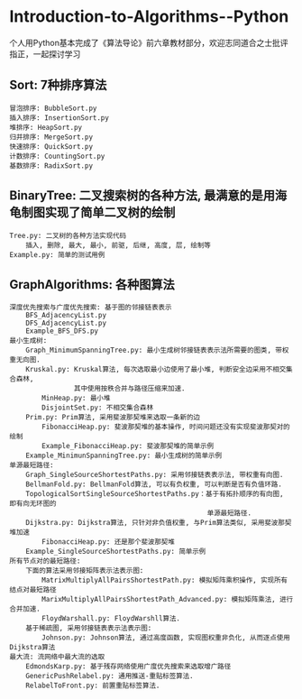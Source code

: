# Introduction-to-Algorithms--Python
个人用Python基本完成了《算法导论》前六章教材部分，欢迎志同道合之士批评指正，一起探讨学习

## Sort: 7种排序算法
    冒泡排序: BubbleSort.py
    插入排序: InsertionSort.py
    堆排序: HeapSort.py
    归并排序: MergeSort.py
    快速排序: QuickSort.py
    计数排序: CountingSort.py
    基数排序: RadixSort.py
    
## BinaryTree: 二叉搜索树的各种方法, 最满意的是用海龟制图实现了简单二叉树的绘制
    Tree.py: 二叉树的各种方法实现代码
        插入, 删除, 最大, 最小, 前驱, 后继, 高度, 层, 绘制等
    Example.py: 简单的测试用例

## GraphAlgorithms: 各种图算法
    深度优先搜索与广度优先搜索: 基于图的邻接链表表示
        BFS_AdjacencyList.py
        DFS_AdjacencyList.py
        Example_BFS_DFS.py
    最小生成树:
        Graph_MinimumSpanningTree.py: 最小生成树邻接链表表示法所需要的图类, 带权重无向图.
        Kruskal.py: Kruskal算法, 每次选取最小边使用了最小堆, 判断安全边采用不相交集合森林, 
                    其中使用按秩合并与路径压缩来加速.
            MinHeap.py: 最小堆
            DisjointSet.py: 不相交集合森林
        Prim.py: Prim算法, 采用斐波那契堆来选取一条新的边
            FibonacciHeap.py: 斐波那契堆的基本操作, 时间问题还没有实现斐波那契对的绘制
            Example_FibonacciHeap.py: 斐波那契堆的简单示例
        Example_MinimunSpanningTree.py: 最小生成树的简单示例
    单源最短路径:
        Graph_SingleSourceShortestPaths.py: 采用邻接链表表示法, 带权重有向图.
        BellmanFold.py: BellmanFold算法, 可以有负权重, 可以判断是否有负值环路.
        TopologicalSortSingleSourceShortestPaths.py：基于有拓扑顺序的有向图, 即有向无环图的
                                                     单源最短路径.
        Dijkstra.py: Dijkstra算法, 只针对非负值权重, 与Prim算法类似, 采用斐波那契堆加速
            FibonacciHeap.py: 还是那个斐波那契堆
        Example_SingleSourceShortestPaths.py: 简单示例
    所有节点对的最短路径:
        下面的算法采用邻接矩阵表示法表示图:
            MatrixMultiplyAllPairsShortestPath.py: 模拟矩阵乘积操作, 实现所有结点对最短路径
            MarixMultiplyAllPairsShortestPath_Advanced.py: 模拟矩阵乘法, 进行合并加速.
            FloydWarshall.py: FloydWarshll算法.
        基于稀疏图, 采用邻接链表表示法表示图:
            Johnson.py: Johnson算法, 通过高度函数, 实现图权重非负化, 从而逐点使用Dijkstra算法
    最大流: 流网络中最大流的选取
        EdmondsKarp.py: 基于残存网络使用广度优先搜索来选取增广路径
        GenericPushRelabel.py: 通用推送-重贴标签算法.
        RelabelToFront.py: 前置重贴标签算法.
